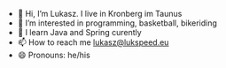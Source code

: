 - 👋 Hi, I’m Lukasz. I live in Kronberg im Taunus
- 👀 I’m interested in programming, basketball, bikeriding
- 🌱 I learn Java and Spring curently
- 📫 How to reach me lukasz@lukspeed.eu
- 😄 Pronouns: he/his
